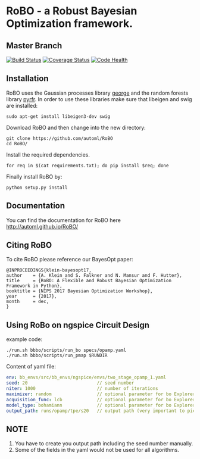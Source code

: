 RoBO - a Robust Bayesian Optimization framework.
================================================

Master Branch
------------------
[![Build Status](https://travis-ci.org/automl/RoBO.svg?branch=master)](https://travis-ci.org/automl/RoBO)
[![Coverage Status](https://coveralls.io/repos/github/automl/RoBO/badge.svg?branch=master)](https://coveralls.io/github/automl/RoBO?branch=master)
[![Code Health](https://landscape.io/github/automl/RoBO/master/landscape.svg?style=flat)](https://landscape.io/github/automl/RoBO/master)


Installation
------------

RoBO uses the Gaussian processes library [george](https://github.com/automl/george.git) and the random forests library [pyrfr](https://github.com/automl/random_forest_run). In order to use these libraries make sure that libeigen and swig are installed:

```
sudo apt-get install libeigen3-dev swig 
```

Download RoBO and then change into the new directory:

```
git clone https://github.com/automl/RoBO
cd RoBO/
```

Install the required dependencies.
```
for req in $(cat requirements.txt); do pip install $req; done
```

Finally install RoBO by:

```
python setup.py install
```



Documentation
-------------
You can find the documentation for RoBO here http://automl.github.io/RoBO/


Citing RoBO
-----------

To cite RoBO please reference our BayesOpt paper:
```
@INPROCEEDINGS{klein-bayesopt17,
author    = {A. Klein and S. Falkner and N. Mansur and F. Hutter},
title     = {RoBO: A Flexible and Robust Bayesian Optimization Framework in Python},
booktitle = {NIPS 2017 Bayesian Optimization Workshop},
year      = {2017},
month     = dec,
}
```

Using RoBo on ngspice Circuit Design
------------------------------------

example code:

```
./run.sh bbbo/scripts/run_bo specs/opamp.yaml
./run.sh bbbo/scripts/run_pmap $RUNDIR
```

Content of yaml file:
```yaml
env: bb_envs/src/bb_envs/ngspice/envs/two_stage_opamp_1.yaml
seed: 20                          // seed number 
niter: 1000                       // number of iterations
maximizer: random                 // optional parameter for bo Explorer
acquisition_func: lcb             // optional parameter for bo Explorer
model_type: bohamiann             // optional parameter for bo Explorer
output_path: runs/opamp/tpe/s20   // output path (very important to pick a descriptive name)
```

NOTE
-----
1. You have to create you output path including the seed number manually.
2. Some of the fields in the yaml would not be used for all algorithms.